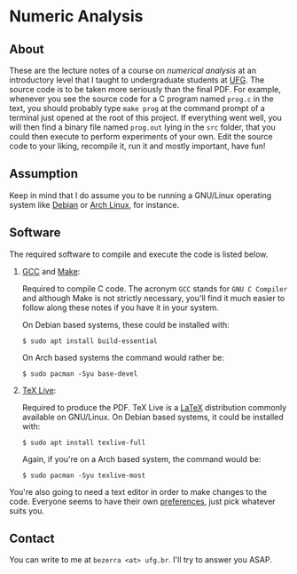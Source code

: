 Numeric Analysis
================

About
-----

These are the lecture notes of a course on *numerical analysis* at an
introductory level that I taught to undergraduate students at [UFG][]. The
source code is to be taken more seriously than the final PDF. For example,
whenever you see the source code for a C program named `prog.c` in the text,
you should probably type `make prog` at the command prompt of a terminal just
opened at the root of this project. If everything went well, you will then find
a binary file named `prog.out` lying in the `src` folder, that you could then
execute to perform experiments of your own. Edit the source code to your
liking, recompile it, run it and mostly important, have fun!

Assumption
----------

Keep in mind that I do assume you to be running a GNU/Linux operating system
like [Debian][] or [Arch Linux][], for instance.

Software
--------

The required software to compile and execute the code is listed below.

1. [GCC][] and [Make][]:

    Required to compile C code. The acronym `GCC` stands for `GNU C Compiler`
    and although Make is not strictly necessary, you'll find it much easier to 
    follow along these notes if you have it in your system.

    On Debian based systems, these could be installed with:

    ```shell
    $ sudo apt install build-essential
    ```

    On Arch based systems the command would rather be:

    ```shell
    $ sudo pacman -Syu base-devel
    ```

2. [TeX Live][]:

    Required to produce the PDF. TeX Live is a [LaTeX][] distribution commonly
    available on GNU/Linux. On Debian based systems, it could be installed
    with:

    ```shell
    $ sudo apt install texlive-full
    ```

    Again, if you're on a Arch based system, the command would be:

    ```shell
    $ sudo pacman -Syu texlive-most
    ```

You're also going to need a text editor in order to make changes to the code.
Everyone seems to have their own [preferences][], just pick whatever suits you.

Contact
-------

You can write to me at `bezerra <at> ufg.br`. I'll try to answer you ASAP.

[UFG]: https://ufg.br/
[Debian]: https://debian.org/
[Arch Linux]: https://archlinux.org/
[TeX Live]: https://tug.org/texlive/
[LaTeX]: https://latex-project.org/
[GCC]: https://gcc.gnu.org/
[Make]: https://www.gnu.org/software/make/
[preferences]: https://en.wikipedia.org/wiki/Editor_war
